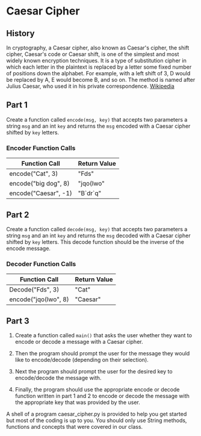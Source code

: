 # Caesar Cipher

## History

In cryptography, a Caesar cipher, also known as Caesar's cipher, the shift cipher, Caesar's code or Caesar shift, is one of the simplest and most widely known encryption techniques. It is a type of substitution cipher in which each letter in the plaintext is replaced by a letter some fixed number of positions down the alphabet. For example, with a left shift of 3, D would be replaced by A, E would become B, and so on. The method is named after Julius Caesar, who used it in his private correspondence. [Wikipedia](https://en.wikipedia.org/wiki/Caesar_cipher)


## Part 1

Create a function called `encode(msg, key)` that accepts two parameters a string `msg` and an int `key` and returns the `msg` encoded with a Caesar cipher shifted by `key` letters.

### Encoder Function Calls
| Function Call | Return Value |
| ----- | ----- |
|encode("Cat", 3) | "Fds" |
|encode("big dog", 8) | "jqo(lwo" |
|encode("Caesar", -1) | "B\`dr\`q" |

## Part 2
Create a function called `decode(msg, key)` that accepts two parameters a string `msg` and an int `key` and returns the `msg` decoded with a Caesar cipher shifted by `key` letters. This decode function should be the inverse of the encode message.

### Decoder Function Calls
| Function Call | Return Value |
| ----- | ----- |
|Decode("Fds", 3) | "Cat" |
|encode("jqo(lwo", 8) | "Caesar" |

## Part 3

1) Create a function called `main()` that asks the user whether they want to encode or decode a message with a Caesar cipher.

2) Then the program should prompt the user for the message they would like to encode/decode (depending on their selection).

3) Next the program should prompt the user for the desired key to encode/decode the message with.

4) Finally, the program should use the appropriate encode or decode function written in part 1 and 2 to encode or decode the message with the appropriate key that was provided by the user.

A shell of a program caesar_cipher.py is provided to help you get started but most of the coding is up to you. You should only use String methods, functions and concepts that were covered in our class.
